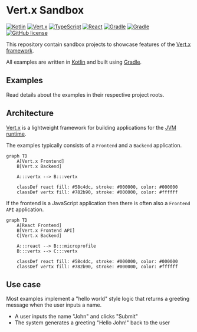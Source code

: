 # Vert.x Sandbox

[![Kotlin](https://img.shields.io/badge/kotlin-2.0.20-8d53f9.svg?logo=kotlin&logoColor=8d53f9)](http://kotlinlang.org)
[![Vert.x](https://img.shields.io/badge/vertx-4.5.9-782b90.svg?logo=java&logoColor=fdb71c)](https://microprofile.io)
[![TypeScript](https://img.shields.io/badge/typescript-5.2.2-3178c6.svg?logo=typescript&logoColor=3178c6)](https://www.typescriptlang.org)
[![React](https://img.shields.io/badge/react-18.3.1-58c4dc.svg?logo=react&logoColor=58c4dc)](https://react.dev)
[![Gradle](https://img.shields.io/badge/gradle-stable-209bc4.svg?logo=gradle&logoColor=209bc4)](https://gradle.org)
[![Gradle](https://img.shields.io/badge/node.js-stable-417e38.svg?logo=nodedotjs&logoColor=417e38)](https://nodejs.org)
[![GitHub license](https://img.shields.io/badge/license-Apache_2.0-e97726.svg)](https://www.apache.org/licenses/LICENSE-2.0)

This repository contain sandbox projects to showcase features of the [Vert.x framework](https://vertx.io).

All examples are written in [Kotlin](https://kotlinlang.org) and built using [Gradle](https://gradle.org).

## Examples
Read details about the examples in their respective project roots.

## Architecture
[Vert.x](https://vertx.io) is a lightweight framework for building applications for the
[JVM runtime](https://en.wikipedia.org/wiki/Java_virtual_machine).

The examples typically consists of a `Frontend` and a `Backend` application.

```mermaid
graph TD
    A[Vert.x Frontend]
    B[Vert.x Backend]

    A:::vertx --> B:::vertx
    
    classDef react fill: #58c4dc, stroke: #000000, color: #000000
    classDef vertx fill: #782b90, stroke: #000000, color: #ffffff
```

If the frontend is a JavaScript application then there is often also a `Frontend API` application.

```mermaid
graph TD
    A[React Frontend]
    B[Vert.x Frontend API]
    C[Vert.x Backend]
    
    A:::react --> B:::microprofile
    B:::vertx --> C:::vertx
    
    classDef react fill: #58c4dc, stroke: #000000, color: #000000
    classDef vertx fill: #782b90, stroke: #000000, color: #ffffff
```

## Use case
Most examples implement a "hello world" style logic that returns a greeting message when the user inputs a name.

* A user inputs the name "John" and clicks "Submit"
* The system generates a greeting "Hello John!" back to the user
